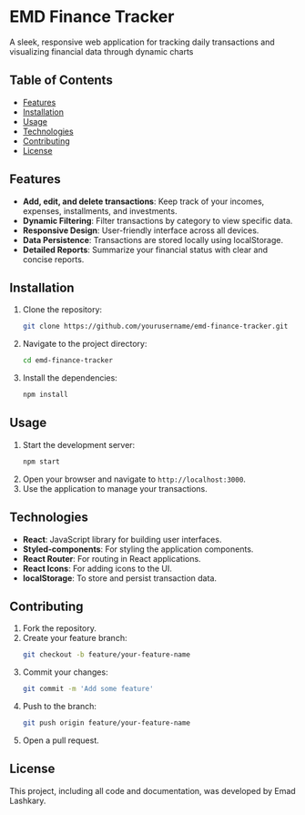 # EMD Finance Tracker

A sleek, responsive web application for tracking daily transactions and visualizing financial data through dynamic charts

## Table of Contents

- [Features](#features)
- [Installation](#installation)
- [Usage](#usage)
- [Technologies](#technologies)
- [Contributing](#contributing)
- [License](#license)

## Features

- **Add, edit, and delete transactions**: Keep track of your incomes, expenses, installments, and investments.
- **Dynamic Filtering**: Filter transactions by category to view specific data.
- **Responsive Design**: User-friendly interface across all devices.
- **Data Persistence**: Transactions are stored locally using localStorage.
- **Detailed Reports**: Summarize your financial status with clear and concise reports.

## Installation

1. Clone the repository:
   ```bash
   git clone https://github.com/yourusername/emd-finance-tracker.git
   ```
2. Navigate to the project directory:
   ```bash
   cd emd-finance-tracker
   ```
3. Install the dependencies:
   ```bash
   npm install
   ```

## Usage

1. Start the development server:
   ```bash
   npm start
   ```
2. Open your browser and navigate to `http://localhost:3000`.
3. Use the application to manage your transactions.

## Technologies

- **React**: JavaScript library for building user interfaces.
- **Styled-components**: For styling the application components.
- **React Router**: For routing in React applications.
- **React Icons**: For adding icons to the UI.
- **localStorage**: To store and persist transaction data.

## Contributing

1. Fork the repository.
2. Create your feature branch:
   ```bash
   git checkout -b feature/your-feature-name
   ```
3. Commit your changes:
   ```bash
   git commit -m 'Add some feature'
   ```
4. Push to the branch:
   ```bash
   git push origin feature/your-feature-name
   ```
5. Open a pull request.

## License

This project, including all code and documentation, was developed by Emad Lashkary.
